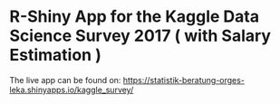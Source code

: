 
# R-Shiny App for the Kaggle Data Science Survey 2017 ( with Salary Estimation )

The live app can be found on: https://statistik-beratung-orges-leka.shinyapps.io/kaggle_survey/
